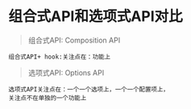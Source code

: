 # 组合式API和选项式API对比

> 组合式API: Composition API
```text
组合式API+ hook:关注点在：功能上
```


> 选项式API: Options API

```text
选项式API关注点在：一个一个选项上，一个一个配置项上，
关注点不在单独的一个功能上
```